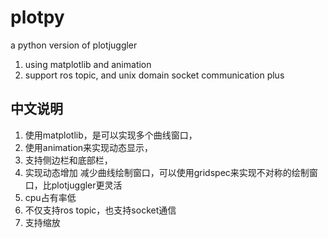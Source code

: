 # plotpy
a python version of plotjuggler
1. using matplotlib and animation
2. support ros topic, and unix domain socket communication plus

## 中文说明
1. 使用matplotlib，是可以实现多个曲线窗口，
2. 使用animation来实现动态显示，
3. 支持侧边栏和底部栏，
4. 实现动态增加 减少曲线绘制窗口，可以使用gridspec来实现不对称的绘制窗口，比plotjuggler更灵活
5. cpu占有率低
6. 不仅支持ros topic，也支持socket通信
7. 支持缩放
